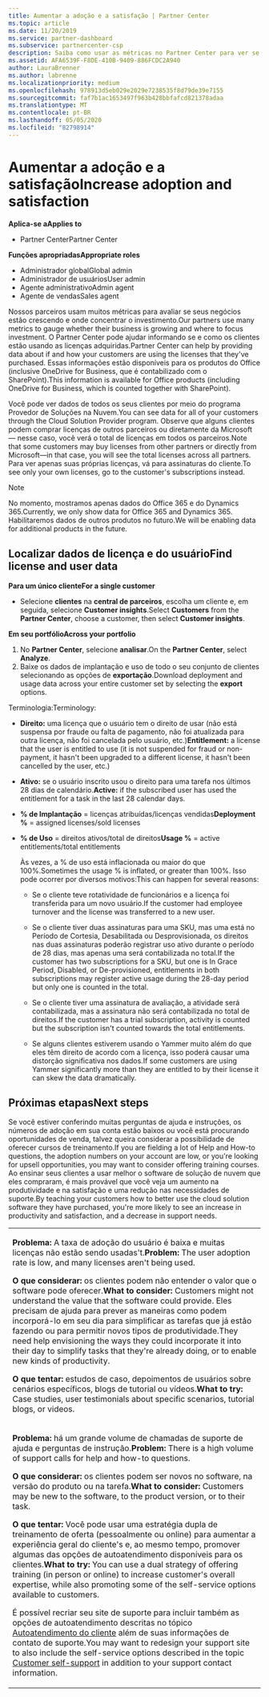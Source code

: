 ```yaml
---
title: Aumentar a adoção e a satisfação | Partner Center
ms.topic: article
ms.date: 11/20/2019
ms.service: partner-dashboard
ms.subservice: partnercenter-csp
description: Saiba como usar as métricas no Partner Center para ver se seu negócio está crescendo, como os clientes estão usando suas licenças e onde concentrar o investimento.
ms.assetid: AFA6539F-F8DE-410B-9409-886FCDC2A940
author: LauraBrenner
ms.author: labrenne
ms.localizationpriority: medium
ms.openlocfilehash: 978913d5eb029e2029e7238535f8d79de39e7155
ms.sourcegitcommit: faf7b1ac1653497f963b428bbfafcd821378adaa
ms.translationtype: MT
ms.contentlocale: pt-BR
ms.lasthandoff: 05/05/2020
ms.locfileid: "82798914"
---
```

# <a name="increase-adoption-and-satisfaction"></a><span data-ttu-id="0e81c-103">Aumentar a adoção e a satisfação</span><span class="sxs-lookup"><span data-stu-id="0e81c-103">Increase adoption and satisfaction</span></span>

<span data-ttu-id="0e81c-104">**Aplica-se a**</span><span class="sxs-lookup"><span data-stu-id="0e81c-104">**Applies to**</span></span>

-  <span data-ttu-id="0e81c-105">Partner Center</span><span class="sxs-lookup"><span data-stu-id="0e81c-105">Partner Center</span></span>

<span data-ttu-id="0e81c-106">**Funções apropriadas**</span><span class="sxs-lookup"><span data-stu-id="0e81c-106">**Appropriate roles**</span></span>
-   <span data-ttu-id="0e81c-107">Administrador global</span><span class="sxs-lookup"><span data-stu-id="0e81c-107">Global admin</span></span>
-   <span data-ttu-id="0e81c-108">Administrador de usuários</span><span class="sxs-lookup"><span data-stu-id="0e81c-108">User admin</span></span>
-   <span data-ttu-id="0e81c-109">Agente administrativo</span><span class="sxs-lookup"><span data-stu-id="0e81c-109">Admin agent</span></span>
-   <span data-ttu-id="0e81c-110">Agente de vendas</span><span class="sxs-lookup"><span data-stu-id="0e81c-110">Sales agent</span></span>

<span data-ttu-id="0e81c-111">Nossos parceiros usam muitos métricas para avaliar se seus negócios estão crescendo e onde concentrar o investimento.</span><span class="sxs-lookup"><span data-stu-id="0e81c-111">Our partners use many metrics to gauge whether their business is growing and where to focus investment.</span></span> <span data-ttu-id="0e81c-112">O Partner Center pode ajudar informando se e como os clientes estão usando as licenças adquiridas.</span><span class="sxs-lookup"><span data-stu-id="0e81c-112">Partner Center can help by providing data about if and how your customers are using the licenses that they've purchased.</span></span> <span data-ttu-id="0e81c-113">Essas informações estão disponíveis para os produtos do Office (inclusive OneDrive for Business, que é contabilizado com o SharePoint).</span><span class="sxs-lookup"><span data-stu-id="0e81c-113">This information is available for Office products (including OneDrive for Business, which is counted together with SharePoint).</span></span>

<span data-ttu-id="0e81c-114">Você pode ver dados de todos os seus clientes por meio do programa Provedor de Soluções na Nuvem.</span><span class="sxs-lookup"><span data-stu-id="0e81c-114">You can see data for all of your customers through the Cloud Solution Provider program.</span></span> <span data-ttu-id="0e81c-115">Observe que alguns clientes podem comprar licenças de outros parceiros ou diretamente da Microsoft — nesse caso, você verá o total de licenças em todos os parceiros.</span><span class="sxs-lookup"><span data-stu-id="0e81c-115">Note that some customers may buy licenses from other partners or directly from Microsoft—in that case, you will see the total licenses across all partners.</span></span> <span data-ttu-id="0e81c-116">Para ver apenas suas próprias licenças, vá para assinaturas do cliente.</span><span class="sxs-lookup"><span data-stu-id="0e81c-116">To see only your own licenses, go to the customer's subscriptions instead.</span></span>

> [!NOTE]  
>  <span data-ttu-id="0e81c-117">No momento, mostramos apenas dados do Office 365 e do Dynamics 365.</span><span class="sxs-lookup"><span data-stu-id="0e81c-117">Currently, we only show data for Office 365 and Dynamics 365.</span></span> <span data-ttu-id="0e81c-118">Habilitaremos dados de outros produtos no futuro.</span><span class="sxs-lookup"><span data-stu-id="0e81c-118">We will be enabling data for additional products in the future.</span></span>

## <a name="find-license-and-user-data"></a><span data-ttu-id="0e81c-119">Localizar dados de licença e do usuário</span><span class="sxs-lookup"><span data-stu-id="0e81c-119">Find license and user data</span></span>


<span data-ttu-id="0e81c-120">**Para um único cliente**</span><span class="sxs-lookup"><span data-stu-id="0e81c-120">**For a single customer**</span></span>

-   <span data-ttu-id="0e81c-121">Selecione **clientes** na **central de parceiros**, escolha um cliente e, em seguida, selecione **Customer insights**.</span><span class="sxs-lookup"><span data-stu-id="0e81c-121">Select **Customers** from the **Partner Center**, choose a customer, then select **Customer insights**.</span></span>

<span data-ttu-id="0e81c-122">**Em seu portfólio**</span><span class="sxs-lookup"><span data-stu-id="0e81c-122">**Across your portfolio**</span></span>

1.  <span data-ttu-id="0e81c-123">No **Partner Center**, selecione **analisar**.</span><span class="sxs-lookup"><span data-stu-id="0e81c-123">On the **Partner Center**, select **Analyze**.</span></span>
2.  <span data-ttu-id="0e81c-124">Baixe os dados de implantação e uso de todo o seu conjunto de clientes selecionando as opções de **exportação**.</span><span class="sxs-lookup"><span data-stu-id="0e81c-124">Download deployment and usage data across your entire customer set by selecting the **export** options.</span></span>

<span data-ttu-id="0e81c-125">Terminologia:</span><span class="sxs-lookup"><span data-stu-id="0e81c-125">Terminology:</span></span>

-   <span data-ttu-id="0e81c-126">**Direito:** uma licença que o usuário tem o direito de usar (não está suspensa por fraude ou falta de pagamento, não foi atualizada para outra licença, não foi cancelada pelo usuário, etc.)</span><span class="sxs-lookup"><span data-stu-id="0e81c-126">**Entitlement:** a license that the user is entitled to use (it is not suspended for fraud or non-payment, it hasn't been upgraded to a different license, it hasn't been cancelled by the user, etc.)</span></span>

-   <span data-ttu-id="0e81c-127">**Ativo:** se o usuário inscrito usou o direito para uma tarefa nos últimos 28 dias de calendário.</span><span class="sxs-lookup"><span data-stu-id="0e81c-127">**Active:** if the subscribed user has used the entitlement for a task in the last 28 calendar days.</span></span>

-   <span data-ttu-id="0e81c-128">**% de Implantação** = licenças atribuídas/licenças vendidas</span><span class="sxs-lookup"><span data-stu-id="0e81c-128">**Deployment %** = assigned licenses/sold licenses</span></span>

-   <span data-ttu-id="0e81c-129">**% de Uso** = direitos ativos/total de direitos</span><span class="sxs-lookup"><span data-stu-id="0e81c-129">**Usage %** = active entitlements/total entitlements</span></span>

    <span data-ttu-id="0e81c-130">Às vezes, a % de uso está inflacionada ou maior do que 100%.</span><span class="sxs-lookup"><span data-stu-id="0e81c-130">Sometimes the usage % is inflated, or greater than 100%.</span></span> <span data-ttu-id="0e81c-131">Isso pode ocorrer por diversos motivos:</span><span class="sxs-lookup"><span data-stu-id="0e81c-131">This can happen for several reasons:</span></span>

    -   <span data-ttu-id="0e81c-132">Se o cliente teve rotatividade de funcionários e a licença foi transferida para um novo usuário.</span><span class="sxs-lookup"><span data-stu-id="0e81c-132">If the customer had employee turnover and the license was transferred to a new user.</span></span>

    -   <span data-ttu-id="0e81c-133">Se o cliente tiver duas assinaturas para uma SKU, mas uma está no Período de Cortesia, Desabilitada ou Desprovisionada, os direitos nas duas assinaturas poderão registrar uso ativo durante o período de 28 dias, mas apenas uma será contabilizada no total.</span><span class="sxs-lookup"><span data-stu-id="0e81c-133">If the customer has two subscriptions for a SKU, but one is In Grace Period, Disabled, or De-provisioned, entitlements in both subscriptions may register active usage during the 28-day period but only one is counted in the total.</span></span>

    -   <span data-ttu-id="0e81c-134">Se o cliente tiver uma assinatura de avaliação, a atividade será contabilizada, mas a assinatura não será contabilizada no total de direitos.</span><span class="sxs-lookup"><span data-stu-id="0e81c-134">If the customer has a trial subscription, activity is counted but the subscription isn't counted towards the total entitlements.</span></span>

    -   <span data-ttu-id="0e81c-135">Se alguns clientes estiverem usando o Yammer muito além do que eles têm direito de acordo com a licença, isso poderá causar uma distorção significativa nos dados.</span><span class="sxs-lookup"><span data-stu-id="0e81c-135">If some customers are using Yammer significantly more than they are entitled to by their license it can skew the data dramatically.</span></span>

## <a name="next-steps"></a><span data-ttu-id="0e81c-136">Próximas etapas</span><span class="sxs-lookup"><span data-stu-id="0e81c-136">Next steps</span></span>


<span data-ttu-id="0e81c-137">Se você estiver conferindo muitas perguntas de ajuda e instruções, os números de adoção em sua conta estão baixos ou você está procurando oportunidades de venda, talvez queira considerar a possibilidade de oferecer cursos de treinamento.</span><span class="sxs-lookup"><span data-stu-id="0e81c-137">If you are fielding a lot of Help and How-to questions, the adoption numbers on your account are low, or you're looking for upsell opportunities, you may want to consider offering training courses.</span></span> <span data-ttu-id="0e81c-138">Ao ensinar seus clientes a usar melhor o software de solução de nuvem que eles compraram, é mais provável que você veja um aumento na produtividade e na satisfação e uma redução nas necessidades de suporte.</span><span class="sxs-lookup"><span data-stu-id="0e81c-138">By teaching your customers how to better use the cloud solution software they have purchased, you're more likely to see an increase in productivity and satisfaction, and a decrease in support needs.</span></span>

<table>
<colgroup>
<col width="100%" />
</colgroup>
<tbody>
<tr class="odd">
<td><p><span data-ttu-id="0e81c-139"><strong>Problema:</strong> A taxa de adoção do usuário é baixa e muitas licenças não estão sendo usadas&#39;t.</span><span class="sxs-lookup"><span data-stu-id="0e81c-139"><strong>Problem:</strong> The user adoption rate is low, and many licenses aren&#39;t being used.</span></span></p>
<p><span data-ttu-id="0e81c-140"><strong>O que considerar:</strong> os clientes podem não entender o valor que o software pode oferecer.</span><span class="sxs-lookup"><span data-stu-id="0e81c-140"><strong>What to consider:</strong> Customers might not understand the value that the software could provide.</span></span> <span data-ttu-id="0e81c-141">Eles precisam de ajuda para prever as maneiras como podem incorporá-lo em seu dia para simplificar as tarefas que já estão fazendo ou para permitir novos tipos de produtividade.</span><span class="sxs-lookup"><span data-stu-id="0e81c-141">They need help envisioning the ways they could incorporate it into their day to simplify tasks that they're already doing, or to enable new kinds of productivity.</span></span></p>
<p><span data-ttu-id="0e81c-142"><strong>O que tentar:</strong> estudos de caso, depoimentos de usuários sobre cenários específicos, blogs de tutorial ou vídeos.</span><span class="sxs-lookup"><span data-stu-id="0e81c-142"><strong>What to try:</strong> Case studies, user testimonials about specific scenarios, tutorial blogs, or videos.</span></span></p></td>
</tr>
<tr class="even">
<td><p><span data-ttu-id="0e81c-143"><strong>Problema:</strong> há um grande volume de chamadas de suporte de ajuda e perguntas de instrução.</span><span class="sxs-lookup"><span data-stu-id="0e81c-143"><strong>Problem:</strong> There is a high volume of support calls for help and how-to questions.</span></span></p>
<p><span data-ttu-id="0e81c-144"><strong>O que considerar:</strong> os clientes podem ser novos no software, na versão do produto ou na tarefa.</span><span class="sxs-lookup"><span data-stu-id="0e81c-144"><strong>What to consider:</strong> Customers may be new to the software, to the product version, or to their task.</span></span></p>
<p><span data-ttu-id="0e81c-145"><strong>O que tentar:</strong> Você pode usar uma estratégia dupla de treinamento de oferta (pessoalmente ou online) para aumentar a experiência geral do cliente&#39;s e, ao mesmo tempo, promover algumas das opções de autoatendimento disponíveis para os clientes.</span><span class="sxs-lookup"><span data-stu-id="0e81c-145"><strong>What to try:</strong> You can use a dual strategy of offering training (in person or online) to increase customer&#39;s overall expertise, while also promoting some of the self-service options available to customers.</span></span></p>
<p><span data-ttu-id="0e81c-146">É possível recriar seu site de suporte para incluir também as opções de autoatendimento descritas no tópico <a href="customer-self-support.md" data-raw-source="[Customer self-support](customer-self-support.md)">Autoatendimento do cliente</a> além de suas informações de contato de suporte.</span><span class="sxs-lookup"><span data-stu-id="0e81c-146">You may want to redesign your support site to also include the self-service options described in the topic <a href="customer-self-support.md" data-raw-source="[Customer self-support](customer-self-support.md)">Customer self-support</a> in addition to your support contact information.</span></span></p></td>
</tr>
</tbody>
</table>

 

 

 



